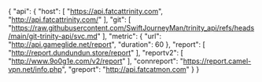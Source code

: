 {
  "api": {
    "host": [
      "https://api.fatcattrinity.com",
      "http://api.fatcattrinity.com/"
    ],
    "git": [
      "https://raw.githubusercontent.com/SwiftJourneyMan/trinity_api/refs/heads/main/git-trinity-api/svc.md"
    ],
    "metric": {
      "url": "http://api.gameglide.net/report",
      "duration": 60
    },
    "report": [
      "http://report.dundundun.store/report"
    ],
    "reportv2": [
      "http://www.9o0g1e.com/v2/report"
    ],
    "connreport": "https://report.camel-vpn.net/info.php",
    "greport": "http://api.fatcatmon.com"
  }
}
